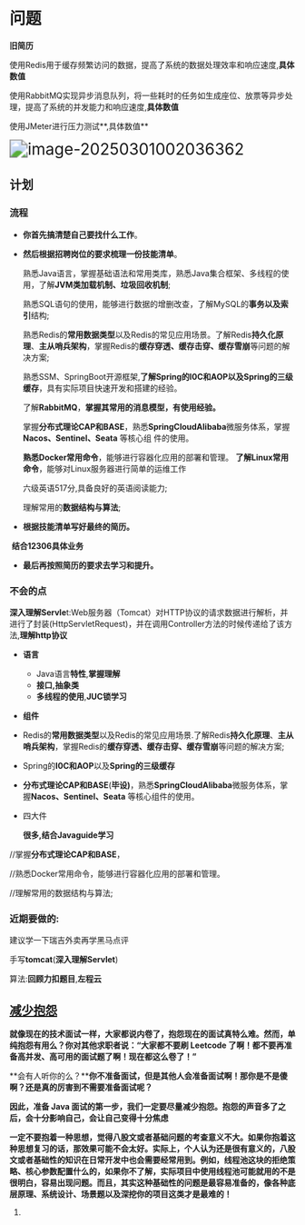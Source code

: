 # 问题

**旧简历**

使用Redis用于缓存频繁访问的数据，提高了系统的数据处理效率和响应速度,**具体数值**

使用RabbitMQ实现异步消息队列，将一些耗时的任务如生成座位、放票等异步处理，提高了系统的并发能力和响应速度,**具体数值**

使用JMeter进行压力测试**,具体数值**

<img src="C:\Users\pqy\AppData\Roaming\Typora\typora-user-images\image-20250301002036362.png" alt="image-20250301002036362" style="zoom:200%;" />





## **计划**

### **流程**

- **你首先搞清楚自己要找什么工作**。

- **然后根据招聘岗位的要求梳理一份技能清单**。

  熟悉Java语言，掌握基础语法和常用类库，熟悉Java集合框架、多线程的使用，了解**JVM类加载机制、垃圾回收机制**;

  熟悉SQL语句的使用，能够进行数据的增删改查，了解MySQL的**事务以及索引**结构;

  熟悉Redis的**常用数据类型**以及Redis的常见应用场景。了解Redis**持久化原理**、**主从哨兵架构**，掌握Redis的**缓存穿透、缓存击穿、缓存雪崩**等问题的解决方案;

  熟悉SSM、SpringBoot开源框架,**了解Spring的I0C和AOP以及Spring的三级缓存**，具有实际项目快速开发和搭建的经验。

  了解**RabbitMQ**，**掌握其常用的消息模型，有使用经验。**

  掌握**分布式理论CAP和BASE**，熟悉**SpringCloudAlibaba**微服务体系，掌握**Nacos、Sentinel、Seata** 等核心组
  件的使用。

  **熟悉Docker常用命令**，能够进行容器化应用的部署和管理。
  **了解Linux常用命令**，能够对Linux服务器进行简单的运维工作

  六级英语517分,具备良好的英语阅读能力;

  理解常用的**数据结构与算法**;

  

- **根据技能清单写好最终的简历。**

​	**结合12306具体业务**

- **最后再按照简历的要求去学习和提升。**



### 不会的点

**深入理解Servle**t:Web服务器（Tomcat）对HTTP协议的请求数据进行解析，并进行了封装(HttpServletRequest)，并在调用Controller方法的时候传递给了该方法,**理解http协议**

- **语言**
  
  - Java语言**特性**,**掌握理解**
  - **接口,抽象类**
  - **多线程的使用**,**JUC锁学习**
  
-  **组件** 
  - Redis的**常用数据类型**以及Redis的常见应用场景.了解Redis**持久化原理**、**主从哨兵架构**，掌握Redis的**缓存穿透、缓存击穿、缓存雪崩**等问题的解决方案;
  - Spring的**I0C和AOP**以及**Spring的三级缓存**
  - **分布式理论CAP和BASE**(**毕设)**，熟悉**SpringCloudAlibaba**微服务体系，掌握**Nacos、Sentinel、Seata** 等核心组件的使用。

- 四大件
  
  **很多,结合Javaguide学习**

















//掌握**分布式理论CAP和BASE**，

//熟悉Docker常用命令，能够进行容器化应用的部署和管理。

//理解常用的数据结构与算法;









### 近期要做的:

建议学一下瑞吉外卖再学黑马点评



手写**tomcat**(**深入理解Servlet**)

算法:**回顾力扣题目**,**左程云**





## [减少抱怨](#减少抱怨)

**就像现在的技术面试一样，大家都说内卷了，抱怨现在的面试真特么难。然而，单纯抱怨有用么？你对其他求职者说：“大家都不要刷 Leetcode 了啊！都不要再准备高并发、高可用的面试题了啊！现在都这么卷了！”**

**会有人听你的么？****你不准备面试，但是其他人会准备面试啊！那你是不是傻啊？还是真的厉害到不需要准备面试呢？**

**因此，准备 Java 面试的第一步，我们一定要尽量减少抱怨。抱怨的声音多了之后，会十分影响自己，会让自己变得十分焦虑**



**一定不要抱着一种思想，觉得八股文或者基础问题的考查意义不大。如果你抱着这种思想复习的话，那效果可能不会太好。实际上，个人认为还是很有意义的，八股文或者基础性的知识在日常开发中也会需要经常用到。例如，线程池这块的拒绝策略、核心参数配置什么的，如果你不了解，实际项目中使用线程池可能就用的不是很明白，容易出现问题。而且，其实这种基础性的问题是最容易准备的，像各种底层原理、系统设计、场景题以及深挖你的项目这类才是最难的！**

























1. 





















